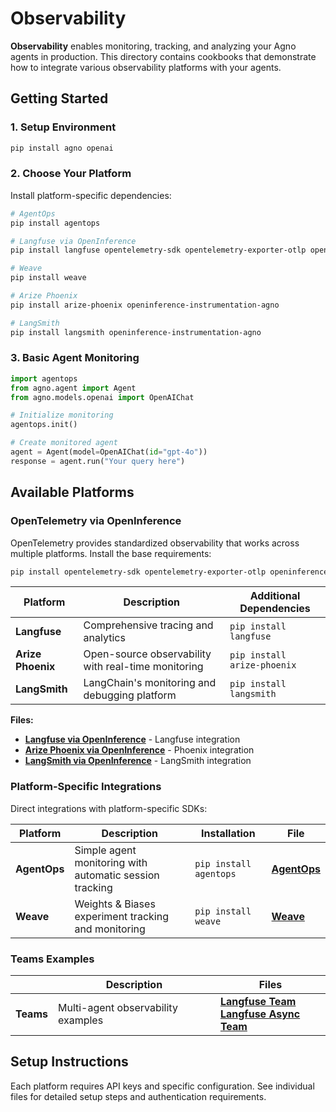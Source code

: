 # Observability

**Observability** enables monitoring, tracking, and analyzing your Agno agents in production. This directory contains cookbooks that demonstrate how to integrate various observability platforms with your agents.

## Getting Started

### 1. Setup Environment

```bash
pip install agno openai
```

### 2. Choose Your Platform

Install platform-specific dependencies:

```bash
# AgentOps
pip install agentops

# Langfuse via OpenInference  
pip install langfuse opentelemetry-sdk opentelemetry-exporter-otlp openinference-instrumentation-agno

# Weave
pip install weave

# Arize Phoenix
pip install arize-phoenix openinference-instrumentation-agno

# LangSmith
pip install langsmith openinference-instrumentation-agno
```

### 3. Basic Agent Monitoring

```python
import agentops
from agno.agent import Agent
from agno.models.openai import OpenAIChat

# Initialize monitoring
agentops.init()

# Create monitored agent
agent = Agent(model=OpenAIChat(id="gpt-4o"))
response = agent.run("Your query here")
```

## Available Platforms

### OpenTelemetry via OpenInference

OpenTelemetry provides standardized observability that works across multiple platforms. Install the base requirements:

```bash
pip install opentelemetry-sdk opentelemetry-exporter-otlp openinference-instrumentation-agno
```

| Platform | Description | Additional Dependencies |
|----------|-------------|------------------------|
| **Langfuse** | Comprehensive tracing and analytics | `pip install langfuse` |
| **Arize Phoenix** | Open-source observability with real-time monitoring | `pip install arize-phoenix` |
| **LangSmith** | LangChain's monitoring and debugging platform | `pip install langsmith` |

**Files:**
- **[Langfuse via OpenInference](./langfuse_via_openinference.py)** - Langfuse integration
- **[Arize Phoenix via OpenInference](./arize_phoenix_via_openinference.py)** - Phoenix integration  
- **[LangSmith via OpenInference](./langsmith_via_openinference.py)** - LangSmith integration

### Platform-Specific Integrations

Direct integrations with platform-specific SDKs:

| Platform | Description | Installation | File |
|----------|-------------|--------------|------|
| **AgentOps** | Simple agent monitoring with automatic session tracking | `pip install agentops` | **[AgentOps](./agent_ops.py)** |
| **Weave** | Weights & Biases experiment tracking and monitoring | `pip install weave` | **[Weave](./weave_op.py)** |

### Teams Examples

|  | Description | Files |
|----------|-------------|-------|
| **Teams** | Multi-agent observability examples | **[Langfuse Team](./teams/langfuse_via_openinference_team.py)**<br>**[Langfuse Async Team](./teams/langfuse_via_openinference_async_team.py)** |

## Setup Instructions

Each platform requires API keys and specific configuration. See individual files for detailed setup steps and authentication requirements.
